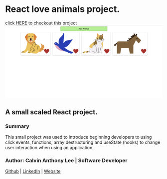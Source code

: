 # React love animals project.

click [HERE](https://animals-application.vercel.app/) to checkout this project
![ProfileCard](src/svg/animals.png)


## A small scaled React project.

### Summary
This small project was used to introduce beginning developers to using click events, functions, array destructuring and useState (hooks) to change user interaction when using an application. 

### Author: Calvin Anthony Lee | Software Developer 
[Github](https://github.com/calvinalee2006) |  [LinkedIn](https://www.linkedin.com/in/calvinalee/) | [Website](https://calvins-react-portfolio.vercel.app/)